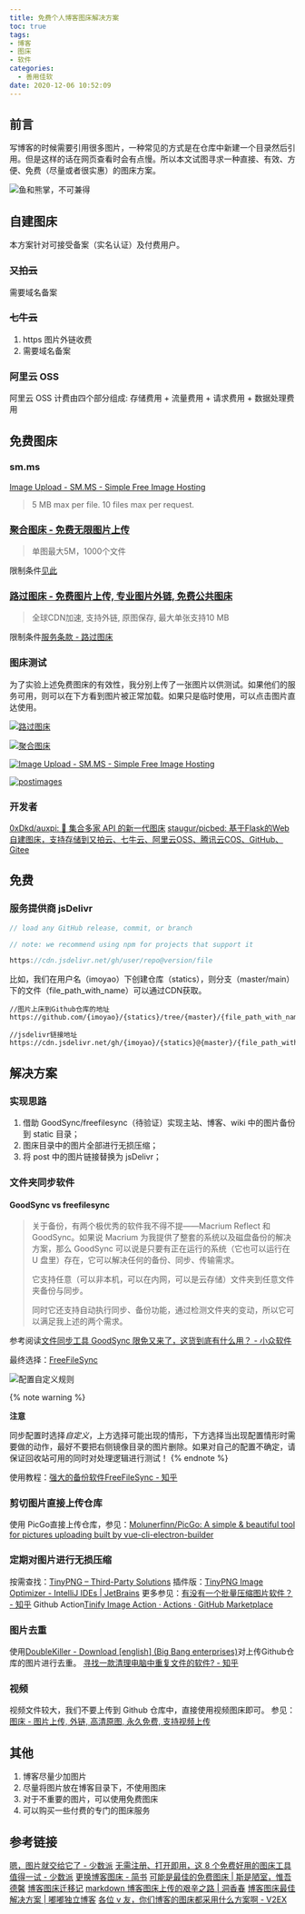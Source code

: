 ```yaml
---
title: 免费个人博客图床解决方案
toc: true
tags: 
- 博客
- 图床
- 软件
categories:
  - 善用佳软
date: 2020-12-06 10:52:09
---
```

## 前言
写博客的时候需要引用很多图片，一种常见的方式是在仓库中新建一个目录然后引用。但是这样的话在网页查看时会有点慢。所以本文试图寻求一种直接、有效、方便、免费（尽量或者很实惠）的图床方案。

![鱼和熊掌，不可兼得](https://cdn.jsdelivr.net/gh/masantu/statics@master/images/20180915163013.gif)

## 自建图床

本方案针对可接受备案（实名认证）及付费用户。

### ~~又拍云~~
需要域名备案

### ~~七牛云~~
1. https 图片外链收费
2. 需要域名备案

### 阿里云 OSS

阿里云 OSS 计费由四个部分组成: 存储费用 + 流量费用 + 请求费用 + 数据处理费用

## 免费图床

### sm.ms
[Image Upload - SM.MS - Simple Free Image Hosting](https://sm.ms/)
 > 5 MB max per file. 10 files max per request.

### [聚合图床 - 免费无限图片上传](https://www.superbed.cn/)
 > 单图最大5M，1000个文件

限制条件[见此](https://www.superbed.cn/vip)

### [路过图床 - 免费图片上传, 专业图片外链, 免费公共图床](https://imgchr.com/)
 > 全球CDN加速, 支持外链, 原图保存, 最大单张支持10 MB

限制条件[服务条款 - 路过图床](https://imgchr.com/page/tos)

### 图床测试

为了实验上述免费图床的有效性，我分别上传了一张图片以供测试。如果他们的服务可用，则可以在下方看到图片被正常加载。如果只是临时使用，可以点击图片直达使用。

[![路过图床](https://s3.ax1x.com/2020/12/06/DXaxFs.jpg)](https://imgchr.com/i/DXaxFs)

[![聚合图床](https://pic.downk.cc/item/5fcc7602394ac5237839e4bf.jpg)](https://www.superbed.cn/)

[![Image Upload - SM.MS - Simple Free Image Hosting](https://i.loli.net/2020/12/06/ZODeJTQL7vpSBaW.jpg)](https://sm.ms/)

[![postimages](https://i.postimg.cc/tRNvCQQR/image.jpg)](https://postimages.org/)

### 开发者
[0xDkd/auxpi: 🍭 集合多家 API 的新一代图床](https://github.com/0xDkd/auxpi)
[staugur/picbed: 基于Flask的Web自建图床，支持存储到又拍云、七牛云、阿里云OSS、腾讯云COS、GitHub、Gitee](https://github.com/staugur/picbed)

## 免费

### 服务提供商 jsDelivr
```javascript
// load any GitHub release, commit, or branch

// note: we recommend using npm for projects that support it

https://cdn.jsdelivr.net/gh/user/repo@version/file
```
比如，我们在用户名（imoyao）下创建仓库（statics），则分支（master/main）下的文件（file_path_with_name）可以通过CDN获取。
```plain
//图片上床到Github仓库的地址
https://github.com/{imoyao}/{statics}/tree/{master}/{file_path_with_name}

//jsdelivr链接地址
https://cdn.jsdelivr.net/gh/{imoyao}/{statics}@{master}/{file_path_with_name}
```
## 解决方案

### 实现思路
1. 借助 GoodSync/freefilesync（待验证）实现主站、博客、wiki 中的图片备份到 static 目录；
2. 图床目录中的图片全部进行无损压缩；
3. 将 post 中的图片链接替换为 jsDelivr；

### 文件夹同步软件

#### GoodSync vs freefilesync

> 关于备份，有两个极优秀的软件我不得不提——Macrium Reflect 和 GoodSync。如果说 Macrium 为我提供了整套的系统以及磁盘备份的解决方案，那么 GoodSync 可以说是只要有正在运行的系统（它也可以运行在 U 盘里）存在，它可以解决任何的备份、同步、传输需求。
>
>它支持任意（可以非本机，可以在内网，可以是云存储）文件夹到任意文件夹备份与同步。
>
>同时它还支持自动执行同步、备份功能，通过检测文件夹的变动，所以它可以满足我上述的两个需求。

参考阅读[文件同步工具 GoodSync 限免又来了，这货到底有什么用？ - 小众软件](https://www.appinn.com/goodsync-2019/)

最终选择：[FreeFileSync](https://freefilesync.org/download.php)

![配置自定义规则](https://cdn.jsdelivr.net/gh/masantu/statics/images/20201206160024.png)

{% note warning %}

**注意**

同步配置时选择*自定义*，上方选择可能出现的情形，下方选择当出现配置情形时需要做的动作，最好不要把右侧镜像目录的图片删除。如果对自己的配置不确定，请保证回收站可用的同时对处理逻辑进行测试！
{% endnote %}

使用教程：[强大的备份软件FreeFileSync - 知乎](https://zhuanlan.zhihu.com/p/140026821)

### 剪切图片直接上传仓库
使用 PicGo直接上传仓库，参见：[Molunerfinn/PicGo: A simple & beautiful tool for pictures uploading built by vue-cli-electron-builder](https://github.com/Molunerfinn/PicGo)

### 定期对图片进行无损压缩
按需查找：[TinyPNG – Third-Party Solutions](https://tinypng.com/third-party)
插件版：[TinyPNG Image Optimizer - IntelliJ IDEs | JetBrains](https://plugins.jetbrains.com/plugin/11573-tinypng-image-optimizer)
更多参见：[有没有一个批量压缩图片软件？ - 知乎](https://www.zhihu.com/question/20432364)
Github Action[Tinify Image Action · Actions · GitHub Marketplace](https://github.com/marketplace/actions/tinify-image-action)

### 图片去重
使用[DoubleKiller - Download [english] (Big Bang enterprises)](http://www.bigbangenterprises.de/en/doublekiller/download.htm)对上传Github仓库的图片进行去重。
[寻找一款清理电脑中重复文件的软件? - 知乎](https://www.zhihu.com/question/35069783)

### 视频
视频文件较大，我们不要上传到 Github 仓库中，直接使用视频图床即可。
参见：[图床 - 图片上传, 外链, 高清原图, 永久免费, 支持视频上传](http://imgbed.cn/)

## 其他
1. 博客尽量少加图片
2. 尽量将图片放在博客目录下，不使用图床
3. 对于不重要的图片，可以使用免费图床
4. 可以购买一些付费的专门的图床服务

## 参考链接
[嗯，图片就交给它了 - 少数派](https://sspai.com/post/40499)
[无需注册、打开即用，这 8 个免费好用的图床工具值得一试 - 少数派](https://sspai.com/post/55032)
[更换博客图床 - 简书](https://www.jianshu.com/p/2b14396a6eb2)
[可能是最佳的免费图床 | 斯是陋室，惟吾德馨](https://yi-yun.github.io/%E5%9B%BE%E5%BA%8A%E7%9A%84%E9%80%89%E6%8B%A9/)
[博客图床迁移记](https://glumes.com/post/life/blog-image-migrate/)
[markdown 博客图床上传的艰辛之路 | 洞香春](https://wdd.js.org/the-hard-way-of-markdown-insert-images.html)
[博客图床最佳解决方案 | 嘟嘟独立博客](http://tengj.top/2019/08/18/tuchuang/)
[各位 v 友，你们博客的图床都采用什么方案啊 - V2EX](https://v2ex.com/t/551634)
